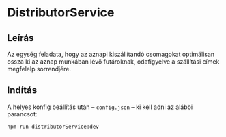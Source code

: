 # DistributorService

## Leírás

Az egység feladata, hogy az aznapi kiszállítandó csomagokat optimálisan ossza ki az aznap munkában lévő futároknak, odafigyelve a szállítási címek megfelelp sorrendjére.

## Indítás

A helyes konfig beállítás után – `config.json` – ki kell adni az alábbi parancsot:

```bash
npm run distributorService:dev
```

